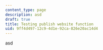 ```yaml
---
content_type: page
description: asd
draft: true
title: Testing publish website function
uid: 9ff4d497-12c9-4d1e-92ca-826e20ac14d4
---
```

asd